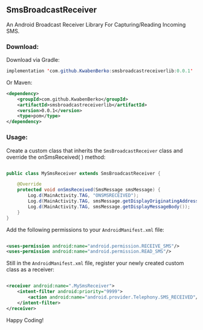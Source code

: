 ## SmsBroadcastReceiver
An Android Broadcast Receiver Library For Capturing/Reading Incoming SMS.

### Download:

Download via Gradle:

```java
implementation 'com.github.KwabenBerko:smsbroadcastreceiverlib:0.0.1'
```

Or Maven:
```xml
<dependency>
    <groupId>com.github.KwabenBerko</groupId>
    <artifactId>smsbroadcastreceiverlib</artifactId>
    <version>0.0.1</version>
    <type>pom</type>
</dependency>
```

### Usage:
Create a custom class that inherits the `SmsBroadcastReceiver` class and override the onSmsReceived( ) method:

```java

public class MySmsReceiver extends SmsBroadcastReceiver {

    @Override
    protected void onSmsReceived(SmsMessage smsMessage) {
        Log.d(MainActivity.TAG, "ONSMSRECEIVED");
        Log.d(MainActivity.TAG, smsMessage.getDisplayOriginatingAddress());
        Log.d(MainActivity.TAG, smsMessage.getDisplayMessageBody());
    }
}

```


Add the following permissions to your `AndroidManifest.xml` file: 

```xml

<uses-permission android:name="android.permission.RECEIVE_SMS"/>
<uses-permission android:name="android.permission.READ_SMS"/>

```


Still in the `AndroidManifest.xml` file, register your newly created custom class as a receiver:

```xml

<receiver android:name=".MySmsReceiver">
    <intent-filter android:priority="9999">
        <action android:name="android.provider.Telephony.SMS_RECEIVED"/>
    </intent-filter>
</receiver>

```



Happy Coding!
